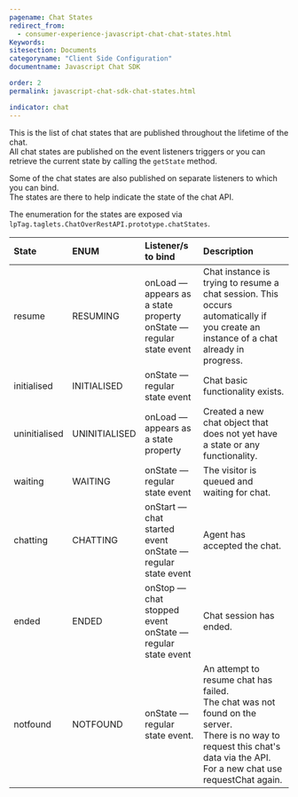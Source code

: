 ```yaml
---
pagename: Chat States
redirect_from:
  - consumer-experience-javascript-chat-chat-states.html
Keywords:
sitesection: Documents
categoryname: "Client Side Configuration"
documentname: Javascript Chat SDK

order: 2
permalink: javascript-chat-sdk-chat-states.html

indicator: chat
---
```


This is the list of chat states that are published throughout the lifetime of the chat.  
All chat states are published on the event listeners triggers or you can retrieve the current state by calling the `getState` method. 

Some of the chat states are also published on separate listeners to which you can bind.  
The states are there to help indicate the state of the chat API.  
 
The enumeration for the states are exposed via `lpTag.taglets.ChatOverRestAPI.prototype.chatStates`.

| State	| ENUM	| Listener/s to bind	| Description |
| :--- | :--- | :--- | :--- |
| resume	| RESUMING	| onLoad — appears as a state property <br> onState — regular state event	| Chat instance is trying to resume a chat session. This occurs automatically if you create an instance of a chat already in progress. |
| initialised |	INITIALISED |	onState — regular state event	| Chat basic functionality exists. |
| uninitialised	| UNINITIALISED	| onLoad — appears as a state property |	Created a new chat object that does not yet have a state or any functionality. |
| waiting |	WAITING	| onState — regular state event	| The visitor is queued and waiting for chat. |
| chatting	| CHATTING	| onStart — chat started event <br> onState — regular state event | Agent has accepted the chat. |
| ended	| ENDED | onStop — chat stopped event <br> onState — regular state event | Chat session has ended. |
| notfound	| NOTFOUND	| onState — regular state event.| An attempt to resume chat has failed. <br> The chat was not found on the server. <br> There is no way to request this chat's data via the API. <br> For a new chat use requestChat again. |


